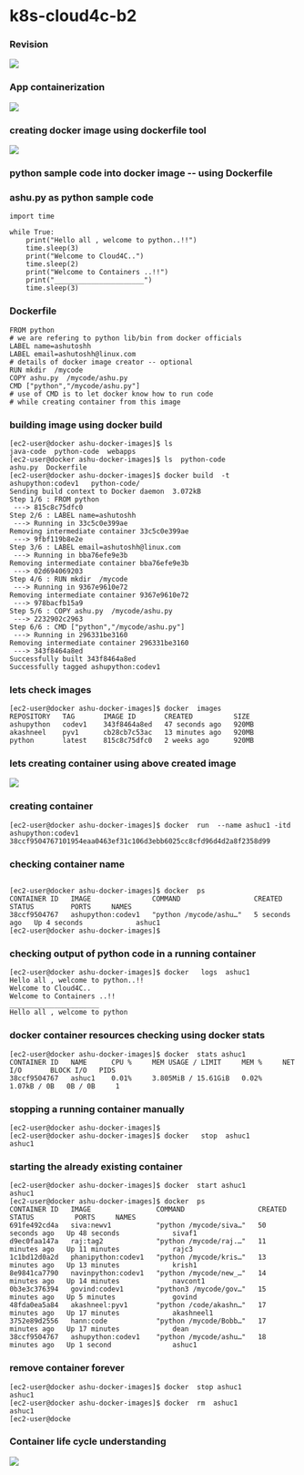 # k8s-cloud4c-b2

### Revision 

<img src="rev.png">

### App containerization 

<img src="app.png">

### creating docker image using dockerfile tool 

<img src="dfile.png">

### python sample code into docker image -- using Dockerfile 

### ashu.py as python sample code

```
import time

while True:
    print("Hello all , welcome to python..!!")
    time.sleep(3)
    print("Welcome to Cloud4C..")
    time.sleep(2)
    print("Welcome to Containers ..!!")
    print("______________________")
    time.sleep(3)
```

### Dockerfile 

```
FROM python
# we are refering to python lib/bin from docker officials
LABEL name=ashutoshh
LABEL email=ashutoshh@linux.com
# details of docker image creator -- optional 
RUN mkdir  /mycode 
COPY ashu.py  /mycode/ashu.py 
CMD ["python","/mycode/ashu.py"]
# use of CMD is to let docker know how to run code 
# while creating container from this image 
```

### building image using docker build 

```
[ec2-user@docker ashu-docker-images]$ ls
java-code  python-code  webapps
[ec2-user@docker ashu-docker-images]$ ls  python-code
ashu.py  Dockerfile
[ec2-user@docker ashu-docker-images]$ docker build  -t   ashupython:codev1   python-code/ 
Sending build context to Docker daemon  3.072kB
Step 1/6 : FROM python
 ---> 815c8c75dfc0
Step 2/6 : LABEL name=ashutoshh
 ---> Running in 33c5c0e399ae
Removing intermediate container 33c5c0e399ae
 ---> 9fbf119b8e2e
Step 3/6 : LABEL email=ashutoshh@linux.com
 ---> Running in bba76efe9e3b
Removing intermediate container bba76efe9e3b
 ---> 02d694069203
Step 4/6 : RUN mkdir  /mycode
 ---> Running in 9367e9610e72
Removing intermediate container 9367e9610e72
 ---> 978bacfb15a9
Step 5/6 : COPY ashu.py  /mycode/ashu.py
 ---> 2232902c2963
Step 6/6 : CMD ["python","/mycode/ashu.py"]
 ---> Running in 296331be3160
Removing intermediate container 296331be3160
 ---> 343f8464a8ed
Successfully built 343f8464a8ed
Successfully tagged ashupython:codev1
```

### lets check images

```
[ec2-user@docker ashu-docker-images]$ docker  images
REPOSITORY   TAG       IMAGE ID       CREATED          SIZE
ashupython   codev1    343f8464a8ed   47 seconds ago   920MB
akashneel    pyv1      cb28cb7c53ac   13 minutes ago   920MB
python       latest    815c8c75dfc0   2 weeks ago      920MB
```
### lets creating container using above created image

<img src="cc.png">

### creating container 

```
[ec2-user@docker ashu-docker-images]$ docker  run  --name ashuc1 -itd  ashupython:codev1 
38ccf9504767101954eaa0463ef31c106d3ebb6025cc8cfd96d4d2a8f2358d99

```

### checking container name 

```

[ec2-user@docker ashu-docker-images]$ docker  ps
CONTAINER ID   IMAGE               COMMAND                  CREATED         STATUS         PORTS     NAMES
38ccf9504767   ashupython:codev1   "python /mycode/ashu…"   5 seconds ago   Up 4 seconds             ashuc1
[ec2-user@docker ashu-docker-images]$ 
```

### checking output of python code in a running container 

```
[ec2-user@docker ashu-docker-images]$ docker   logs  ashuc1
Hello all , welcome to python..!!
Welcome to Cloud4C..
Welcome to Containers ..!!
______________________
Hello all , welcome to python
```

### docker container resources checking using docker stats

```
[ec2-user@docker ashu-docker-images]$ docker  stats ashuc1 
CONTAINER ID   NAME      CPU %     MEM USAGE / LIMIT     MEM %     NET I/O       BLOCK I/O   PIDS
38ccf9504767   ashuc1    0.01%     3.805MiB / 15.61GiB   0.02%     1.07kB / 0B   0B / 0B     1
```

### stopping a running container manually 

```
[ec2-user@docker ashu-docker-images]$ 
[ec2-user@docker ashu-docker-images]$ docker   stop  ashuc1
ashuc1
```
### starting the already existing container 

```
[ec2-user@docker ashu-docker-images]$ docker  start ashuc1
ashuc1
[ec2-user@docker ashu-docker-images]$ docker  ps
CONTAINER ID   IMAGE                COMMAND                  CREATED          STATUS          PORTS     NAMES
691fe492cd4a   siva:newv1           "python /mycode/siva…"   50 seconds ago   Up 48 seconds             sivaf1
d9ec0faa147a   raj:tag2             "python /mycode/raj.…"   11 minutes ago   Up 11 minutes             rajc3
1c1bd12d0a2d   phanipython:codev1   "python /mycode/kris…"   13 minutes ago   Up 13 minutes             krish1
8e9841ca7790   navinpython:codev1   "python /mycode/new_…"   14 minutes ago   Up 14 minutes             navcont1
0b3e3c376394   govind:codev1        "python3 /mycode/gov…"   15 minutes ago   Up 5 minutes              govind
48fda0ea5a84   akashneel:pyv1       "python /code/akashn…"   17 minutes ago   Up 17 minutes             akashneel1
3752e89d2556   hann:code            "python /mycode/Bobb…"   17 minutes ago   Up 17 minutes             dean
38ccf9504767   ashupython:codev1    "python /mycode/ashu…"   18 minutes ago   Up 1 second               ashuc1
```

### remove container forever 

```
[ec2-user@docker ashu-docker-images]$ docker  stop ashuc1
ashuc1
[ec2-user@docker ashu-docker-images]$ docker  rm  ashuc1
ashuc1
[ec2-user@docke
```

### Container life cycle understanding 

<img src="lifec.png">






